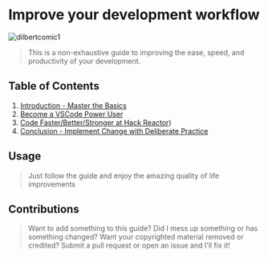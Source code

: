 # Improve your development workflow

![dilbertcomic1](http://comics.roderickmann.org/episodes/Dilbert/2015/05/Dilbert20150506.gif)

> This is a non-exhaustive guide to improving the ease, speed, and productivity of your development.

## Table of Contents

1.  [Introduction - Master the Basics](https://github.com/nvincenthill/streamlineyourworkflow/tree/master/Part%201/PART1.md)
2.  [Become a VSCode Power User](https://github.com/nvincenthill/streamlineyourworkflow/tree/master/Part%202/PART2.md)
3.  [Code Faster/Better/Stronger at Hack Reactor](https://github.com/nvincenthill/streamlineyourworkflow/tree/master/Part%203/PART3.md))
4.  [Conclusion - Implement Change with Deliberate Practice](https://github.com/nvincenthill/streamlineyourworkflow/tree/master/Part%204/PART4.md)

## Usage

> Just follow the guide and enjoy the amazing quality of life improvements

## Contributions

> Want to add something to this guide? Did I mess up something or has something changed? Want your copyrighted material removed or credited? Submit a pull request or open an issue and I'll fix it!
